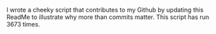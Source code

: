 I wrote a cheeky script that contributes to my Github by updating this ReadMe to illustrate why more than commits matter. This script has run 3673 times.